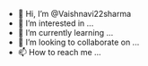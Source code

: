 - 👋 Hi, I’m @Vaishnavi22sharma
- 👀 I’m interested in ...
- 🌱 I’m currently learning ...
- 💞️ I’m looking to collaborate on ...
- 📫 How to reach me ...

<!---
Vaishnavi22sharma/Vaishnavi22sharma is a ✨ special ✨ repository because its `README.md` (this file) appears on your GitHub profile.
You can click the Preview link to take a look at your changes.
--->
